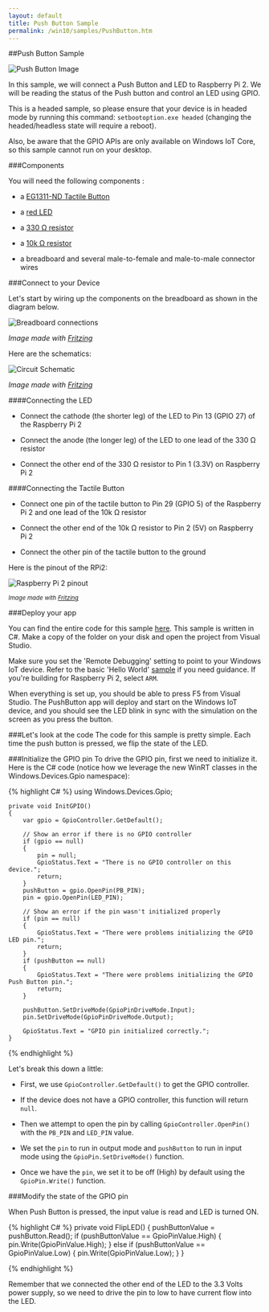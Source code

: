 ```yaml
---
layout: default
title: Push Button Sample
permalink: /win10/samples/PushButton.htm
---
```

<div class="container" markdown="1">

##Push Button Sample

![Push Button Image]({{site.baseurl}}/images/PushButton/PushbuttonSample.jpg)

In this sample, we will connect a Push Button and LED to Raspberry Pi 2. We will be reading the status of the Push button and control an LED using GPIO.

This is a headed sample, so please ensure that your device is in headed
mode by running this command: `setbootoption.exe headed` (changing the headed/headless state will require a reboot).

Also, be aware that the GPIO APIs are only available on Windows IoT Core, so this sample cannot run on your desktop.


###Components

You will need the following components :

* a [EG1311-ND Tactile Button](http://www.digikey.com/product-detail/en/320.02E11.08BLK/EG1311-ND/101397)

* a [red LED](http://www.digikey.com/product-detail/en/C5SMF-RJS-CT0W0BB1/C5SMF-RJS-CT0W0BB1-ND/2341832)

* a [330 &#x2126; resistor](http://www.digikey.com/product-detail/en/CFR-25JB-52-330R/330QBK-ND/1636)

* a [10k &#x2126; resistor](http://www.digikey.com/product-detail/en/CFR-25JB-52-10K/10KQBK-ND/338)

* a breadboard and several male-to-female and male-to-male connector wires

###Connect to your Device

Let's start by wiring up the components on the breadboard as shown in the diagram below.

![Breadboard connections]({{site.baseurl}}/images/PushButton/PushButton_bb.png)

*Image made with [Fritzing](http://fritzing.org/)*


Here are the schematics:

![Circuit Schematic]({{site.baseurl}}/images/PushButton/PushButton_schem.png)

*Image made with [Fritzing](http://fritzing.org/)*

####Connecting the LED

* Connect the cathode (the shorter leg) of the LED to Pin 13 (GPIO 27) of the Raspberry Pi 2

* Connect the anode (the longer leg) of the LED to one lead of the 330 &#x2126; resistor

* Connect the other end of the 330 &#x2126; resistor to Pin 1 (3.3V) on Raspberry Pi 2

####Connecting the Tactile Button

* Connect one pin of the tactile button to Pin 29 (GPIO 5) of the Raspberry Pi 2 and one lead of the 10k &#x2126; resistor

* Connect the other end of the 10k &#x2126; resistor to Pin 2 (5V) on Raspberry Pi 2

* Connect the other pin of the tactile button to the ground


Here is the pinout of the RPi2:

![Raspberry Pi 2 pinout]({{site.baseurl}}/images/PinMappings/RP2_Pinout.png)

<sub>*Image made with [Fritzing](http://fritzing.org/)*</sub>

###Deploy your app

You can find the entire code for this sample [here](https://github.com/ms-iot/samples/tree/develop/PushButton/CS). This sample is written in C#. Make a copy of the folder on your disk and open the project from Visual Studio.

Make sure you set the 'Remote Debugging' setting to point to your Windows IoT device. Refer to the basic 'Hello World' [sample]({{site.baseurl}}/win10/samples/HelloWorld.htm) if you need guidance.
If you're building for Raspberry Pi 2, select `ARM`.

When everything is set up, you should be able to press F5 from Visual Studio. The PushButton app will deploy and start on the Windows IoT device, and you should see the LED blink in sync with the simulation on the screen as you press the button.


###Let's look at the code
The code for this sample is pretty simple. Each time the push button is pressed, we flip the state of the LED.

###Initialize the GPIO pin
To drive the GPIO pin, first we need to initialize it. Here is the C# code (notice how we leverage the new WinRT classes in the Windows.Devices.Gpio namespace):

{% highlight C# %}
using Windows.Devices.Gpio;

    private void InitGPIO()
    {
        var gpio = GpioController.GetDefault();

        // Show an error if there is no GPIO controller
        if (gpio == null)
        {
            pin = null;
            GpioStatus.Text = "There is no GPIO controller on this device.";
            return;
        }
        pushButton = gpio.OpenPin(PB_PIN);
        pin = gpio.OpenPin(LED_PIN);

        // Show an error if the pin wasn't initialized properly
        if (pin == null)
        {
            GpioStatus.Text = "There were problems initializing the GPIO LED pin.";
            return;
        }
        if (pushButton == null)
        {
            GpioStatus.Text = "There were problems initializing the GPIO Push Button pin.";
            return;
        }

        pushButton.SetDriveMode(GpioPinDriveMode.Input);
        pin.SetDriveMode(GpioPinDriveMode.Output);

        GpioStatus.Text = "GPIO pin initialized correctly.";
    }

{% endhighlight %}

Let's break this down a little:

* First, we use `GpioController.GetDefault()` to get the GPIO controller.

* If the device does not have a GPIO controller, this function will return `null`.

* Then we attempt to open the pin by calling `GpioController.OpenPin()` with the `PB_PIN` and `LED_PIN` value.

* We set the `pin` to run in output mode and `pushButton` to run in input mode using the `GpioPin.SetDriveMode()` function.

* Once we have the `pin`, we set it to be off (High) by default using the `GpioPin.Write()` function.


###Modify the state of the GPIO pin

When Push Button is pressed, the input value is read and LED is turned ON.

{% highlight C# %}
    private void FlipLED()
    {
        pushButtonValue = pushButton.Read();
        if (pushButtonValue == GpioPinValue.High)
        {
            pin.Write(GpioPinValue.High);
        }
        else if (pushButtonValue == GpioPinValue.Low)
        {
            pin.Write(GpioPinValue.Low);
        }
    }


{% endhighlight %}

Remember that we connected the other end of the LED to the 3.3 Volts power supply, so we need to drive the pin to low to have current flow into the LED.

</div>
